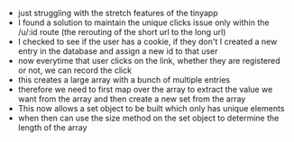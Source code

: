 - just struggling with the stretch features of the tinyapp
- I found a solution to maintain the unique clicks issue only within the /u/:id route (the rerouting of the short url to the long url)
- I checked to see if the user has a cookie, if they don't I created a new entry in the database and assign a new id to that user
- now everytime that user clicks on the link, whether they are registered or not, we can record the click
- this creates a large array with a bunch of multiple entries
- therefore we need to first map over the array to extract the value we want from the array and then create a new set from the array 
- This now allows a set object to be built which only has unique elements
- when then can use the size method on the set object to determine the length of the array